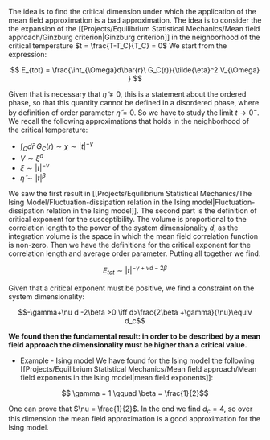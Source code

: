 The idea is to find the critical dimension under which the application of the mean field approximation is a bad approximation.
The idea is to consider the the expansion of the [[Projects/Equilibrium Statistical Mechanics/Mean field approach/Ginzburg criterion|Ginzburg criterion]] in the neighborhood of the critical temperature $t = \frac{T-T_C}{T_C} = 0$
We start from the expression:

$$  E_{tot} =  \frac{\int_{\Omega}d\bar{r}\ G_C(r)}{\tilde{\eta}^2 V_{\Omega} } $$

Given that is necessary that $\tilde{\eta} \neq 0$, this is a statement about the ordered phase, so that this quantity cannot be defined in a disordered phase, where by definition of order parameter $\tilde{\eta} = 0$.
So we have to study the limit $t \to 0^-$.
We recall the following approximations that holds in the neighborhood of the critical temperature:

- $\int_{\Omega}d\bar{r}\ G_C(r) \sim \chi \sim |t|^{-\gamma}$
- $V \sim \xi^d$
- $\xi \sim |t|^{-\nu}$
- $\tilde{\eta} \sim |t|^\beta$

We saw the first result in [[Projects/Equilibrium Statistical Mechanics/The Ising Model/Fluctuation-dissipation relation in the Ising model|Fluctuation-dissipation relation in the Ising model]]. The second part is the definition of critical exponent for the susceptibility.
The volume is proportional to the correlation length to the power of the system dimensionality $d$, as the integration volume is the space in which the mean field correlation function is non-zero.
Then we have the definitions for the critical exponent for the correlation length and average order parameter.
Putting all together we find:

$$  E_{tot} \sim |t|^{-\gamma+\nu d -2\beta} $$

Given that a critical exponent must be positive, we find a constraint on the system dimensionality:

$$-\gamma+\nu d -2\beta >0 \iff d>\frac{2\beta +\gamma}{\nu}\equiv d_c$$

**We found then the fundamental result: in order to be described by a mean field approach the dimensionality must be higher than a critical value.**

- Example - Ising model
We have found for the Ising model the following [[Projects/Equilibrium Statistical Mechanics/Mean field approach/Mean field exponents in the Ising model|mean field exponents]]:

$$ \gamma = 1 \qquad \beta = \frac{1}{2}$$

One can prove that $\nu = \frac{1}{2}$.
In the end we find $d_c=4$, so over this dimension the mean field approximation is a good approximation for the Ising model.
